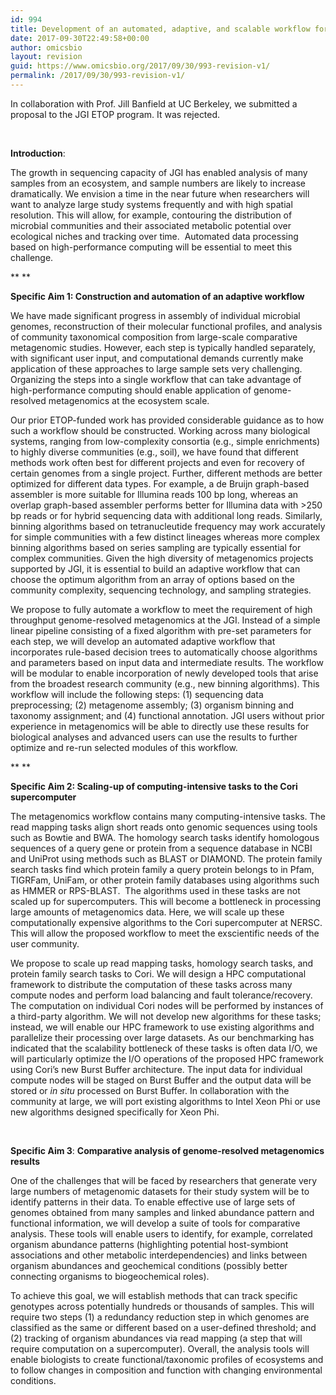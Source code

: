 ```yaml
---
id: 994
title: Development of an automated, adaptive, and scalable workflow for genome-resolved comparative metagenomics
date: 2017-09-30T22:49:58+00:00
author: omicsbio
layout: revision
guid: https://www.omicsbio.org/2017/09/30/993-revision-v1/
permalink: /2017/09/30/993-revision-v1/
---
```

In collaboration with Prof. Jill Banfield at UC Berkeley, we submitted a proposal to the JGI ETOP program. It was rejected.

&nbsp;

**Introduction**:

The growth in sequencing capacity of JGI has enabled analysis of many samples from an ecosystem, and sample numbers are likely to increase dramatically. We envision a time in the near future when researchers will want to analyze large study systems frequently and with high spatial resolution. This will allow, for example, contouring the distribution of microbial communities and their associated metabolic potential over ecological niches and tracking over time.  Automated data processing based on high-performance computing will be essential to meet this challenge.

** **

**Specific Aim 1: Construction and automation of an adaptive workflow** 

We have made significant progress in assembly of individual microbial genomes, reconstruction of their molecular functional profiles, and analysis of community taxonomical composition from large-scale comparative metagenomic studies. However, each step is typically handled separately, with significant user input, and computational demands currently make application of these approaches to large sample sets very challenging. Organizing the steps into a single workflow that can take advantage of high-performance computing should enable application of genome-resolved metagenomics at the ecosystem scale.

Our prior ETOP-funded work has provided considerable guidance as to how such a workflow should be constructed. Working across many biological systems, ranging from low-complexity consortia (e.g., simple enrichments) to highly diverse communities (e.g., soil), we have found that different methods work often best for different projects and even for recovery of certain genomes from a single project. Further, different methods are better optimized for different data types. For example, a de Bruijn graph-based assembler is more suitable for Illumina reads 100 bp long, whereas an overlap graph-based assembler performs better for Illumina data with >250 bp reads or for hybrid sequencing data with additional long reads. Similarly, binning algorithms based on tetranucleutide frequency may work accurately for simple communities with a few distinct lineages whereas more complex binning algorithms based on series sampling are typically essential for complex communities. Given the high diversity of metagenomics projects supported by JGI, it is essential to build an adaptive workflow that can choose the optimum algorithm from an array of options based on the community complexity, sequencing technology, and sampling strategies.

We propose to fully automate a workflow to meet the requirement of high throughput genome-resolved metagenomics at the JGI. Instead of a simple linear pipeline consisting of a fixed algorithm with pre-set parameters for each step, we will develop an automated adaptive workflow that incorporates rule-based decision trees to automatically choose algorithms and parameters based on input data and intermediate results. The workflow will be modular to enable incorporation of newly developed tools that arise from the broadest research community (e.g., new binning algorithms). This workflow will include the following steps: (1) sequencing data preprocessing; (2) metagenome assembly; (3) organism binning and taxonomy assignment; and (4) functional annotation. JGI users without prior experience in metagenomics will be able to directly use these results for biological analyses and advanced users can use the results to further optimize and re-run selected modules of this workflow.

** **

**Specific Aim 2: Scaling-up of computing-intensive tasks to the Cori supercomputer**

The metagenomics workflow contains many computing-intensive tasks. The read mapping tasks align short reads onto genomic sequences using tools such as Bowtie and BWA. The homology search tasks identify homologous sequences of a query gene or protein from a sequence database in NCBI and UniProt using methods such as BLAST or DIAMOND. The protein family search tasks find which protein family a query protein belongs to in Pfam, TIGRFam, UniFam, or other protein family databases using algorithms such as HMMER or RPS-BLAST.  The algorithms used in these tasks are not scaled up for supercomputers. This will become a bottleneck in processing large amounts of metagenomics data. Here, we will scale up these computationally expensive algorithms to the Cori supercomputer at NERSC. This will allow the proposed workflow to meet the exscientific needs of the user community.

We propose to scale up read mapping tasks, homology search tasks, and protein family search tasks to Cori. We will design a HPC computational framework to distribute the computation of these tasks across many compute nodes and perform load balancing and fault tolerance/recovery. The computation on individual Cori nodes will be performed by instances of a third-party algorithm. We will not develop new algorithms for these tasks; instead, we will enable our HPC framework to use existing algorithms and parallelize their processing over large datasets. As our benchmarking has indicated that the scalability bottleneck of these tasks is often data I/O, we will particularly optimize the I/O operations of the proposed HPC framework using Cori’s new Burst Buffer architecture. The input data for individual compute nodes will be staged on Burst Buffer and the output data will be stored or _in situ_ processed on Burst Buffer. In collaboration with the community at large, we will port existing algorithms to Intel Xeon Phi or use new algorithms designed specifically for Xeon Phi.

&nbsp;

**Specific Aim 3**: **Comparative analysis of genome-resolved metagenomics results**

One of the challenges that will be faced by researchers that generate very large numbers of metagenomic datasets for their study system will be to identify patterns in their data. To enable effective use of large sets of genomes obtained from many samples and linked abundance pattern and functional information, we will develop a suite of tools for comparative analysis. These tools will enable users to identify, for example, correlated organism abundance patterns (highlighting potential host-symbiont associations and other metabolic interdependencies) and links between organism abundances and geochemical conditions (possibly better connecting organisms to biogeochemical roles).

To achieve this goal, we will establish methods that can track specific genotypes across potentially hundreds or thousands of samples. This will require two steps (1) a redundancy reduction step in which genomes are classified as the same or different based on a user-defined threshold; and (2) tracking of organism abundances via read mapping (a step that will require computation on a supercomputer). Overall, the analysis tools will enable biologists to create functional/taxonomic profiles of ecosystems and to follow changes in composition and function with changing environmental conditions.